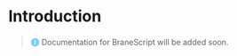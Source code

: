 # Introduction
> <img src="../assets/img/info.png" alt="drawing" width="16" style="margin-top: 3px; margin-bottom: -3px"/> Documentation for BraneScript will be added soon.
